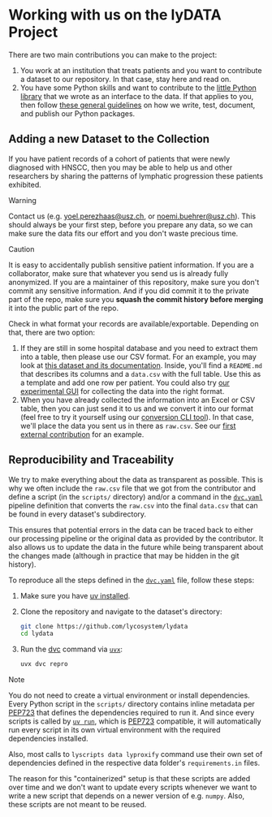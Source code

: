 # Working with us on the lyDATA Project

There are two main contributions you can make to the project:

1. You work at an institution that treats patients and you want to contribute a dataset to our repository. In that case, stay here and read on.
2. You have some Python skills and want to contribute to the [little Python library] that we wrote as an interface to the data. If that applies to you, then follow [these general guidelines] on how we write, test, document, and publish our Python packages.

[little Python library]: https://github.com/lycosystem/lydata-package
[these general guidelines]: https://github.com/lycosystem/.github/wiki

## Adding a new Dataset to the Collection

If you have patient records of a cohort of patients that were newly diagnosed with HNSCC, then you may be able to help us and other researchers by sharing the patterns of lymphatic progression these patients exhibited.

> [!WARNING]
> Contact us (e.g. <yoel.perezhaas@usz.ch>, or <noemi.buehrer@usz.ch>). This should always be your first step, before you prepare any data, so we can make sure the data fits our effort and you don't waste precious time.

> [!CAUTION]
> It is easy to accidentally publish sensitive patient information. If you are a collaborator, make sure that whatever you send us is already fully anonymized. If you are a maintainer of this repository, make sure you don't commit any sensitive information. And if you did commit it to the private part of the repo, make sure you **squash the commit history before merging** it into the public part of the repo.

Check in what format your records are available/exportable. Depending on that, there are two option:

1. If they are still in some hospital database and you need to extract them into a table, then please use our CSV format. For an example, you may look at [this dataset and its documentation]. Inside, you'll find a `README.md` that describes its columns and a `data.csv` with the full table. Use this as a template and add one row per patient. You could also try [our experimental GUI] for collecting the data into the right format.
2. When you have already collected the information into an Excel or CSV table, then you can just send it to us and we convert it into our format (feel free to try it yourself using our [conversion CLI tool]). In that case, we'll place the data you sent us in there as `raw.csv`. See our [first external contribution] for an example.

[this dataset and its documentation]: https://github.com/lycosystem/lydata/tree/main/2021-usz-oropharynx
[our experimental GUI]: https://lyscripts.readthedocs.io/latest/data/collect.html
[conversion CLI tool]: https://lyscripts.readthedocs.io/latest/data/lyproxify.html
[first external contribution]: https://github.com/lycosystem/lydata/tree/main/2021-clb-oropharynx

## Reproducibility and Traceability

We try to make everything about the data as transparent as possible. This is why we often include the `raw.csv` file that we got from the contributor and define a script (in the `scripts/` directory) and/or a command in the [`dvc.yaml`] pipeline definition that converts the `raw.csv` into the final `data.csv` that can be found in every dataset's subdirectory.

This ensures that potential errors in the data can be traced back to either our processing pipeline or the original data as provided by the contributor. It also allows us to update the data in the future while being transparent about the changes made (although in practice that may be hidden in the git history).

To reproduce all the steps defined in the [`dvc.yaml`] file, follow these steps:

1. Make sure you have [uv installed].
2. Clone the repository and navigate to the dataset's directory:

   ```bash
   git clone https://github.com/lycosystem/lydata
   cd lydata
   ```

3. Run the [dvc] command via [`uvx`]:

   ```bash
   uvx dvc repro
   ```

> [!NOTE]
> You do not need to create a virtual environment or install dependencies. Every Python script in the `scripts/` directory contains inline metadata per [PEP723] that defines the dependencies required to run it. And since every scripts is called by [`uv run`], which is [PEP723] compatible, it will automatically run every script in its own virtual environment with the required dependencies installed.
>
> Also, most calls to `lyscripts data lyproxify` command use their own set of dependencies defined in the respective data folder's `requirements.in` files.
>
> The reason for this "containerized" setup is that these scripts are added over time and we don't want to update every scripts whenever we want to write a new script that depends on a newer version of e.g. `numpy`. Also, these scripts are not meant to be reused.

[`dvc.yaml`]: https://dvc.org/doc/user-guide/project-structure/dvcyaml-files#dvcyaml
[uv installed]: https://docs.astral.sh/uv/getting-started/installation/
[dvc]: https://dvc.org/doc/
[`uvx`]: https://docs.astral.sh/uv/guides/tools/
[PEP723]: https://packaging.python.org/en/latest/specifications/inline-script-metadata/
[`uv run`]: https://docs.astral.sh/uv/guides/scripts/
